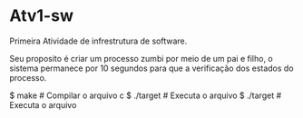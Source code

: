 # Atv1-sw
Primeira Atividade de infrestrutura de software.<br/>

Seu proposito é criar um processo zumbi por meio de um pai e filho, 
o sistema permanece por 10 segundos para que a verificação dos estados 
do processo.


  $ make         # Compilar o arquivo c
  $ ./target     # Executa o arquivo
  $ ./target     # Executa o arquivo
